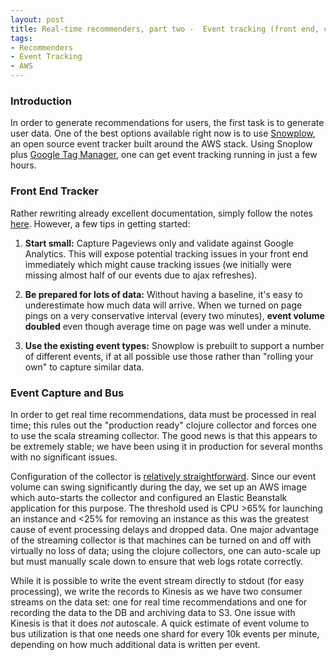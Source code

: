 ```yaml
---
layout: post
title: Real-time recommenders, part two -  Event tracking (front end, collector, and bus)
tags:
- Recommenders
- Event Tracking
- AWS
---
```


### Introduction
In order to generate recommendations for users, the first task is to generate user data. One of the best options available right now is to use [Snowplow](https://github.com/snowplow/snowplow), an open source event tracker built around the AWS stack. Using Snoplow plus [Google Tag Manager](http://www.google.com/tagmanager/), one can get event tracking running in just a few hours.


### Front End Tracker
Rather rewriting already excellent documentation, simply follow the notes [here](https://github.com/snowplow/snowplow/wiki/Integrating-javascript-tags-with-Google-Tag-Manager). However, a few tips in getting started:

1. **Start small:** Capture Pageviews only and validate against Google Analytics. This will expose potential tracking issues in your front end immediately which might cause tracking issues (we initially were missing almost half of our events due to ajax refreshes).

2. **Be prepared for lots of data:** Without having a baseline, it's easy to underestimate how much data will arrive. When we turned on page pings on a very conservative interval (every two minutes), **event volume  doubled** even though average time on page was well under a minute.

3. **Use the existing event types:** Snowplow is prebuilt to support a number of different events, if at all possible use those rather than "rolling your own" to capture similar data.


### Event Capture and Bus
In order to get real time recommendations, data must be processed in real time; this rules out the "production ready" clojure collector and forces one to use the scala streaming collector. The good news is that this appears to be extremely stable; we have been using it in production for several months with no significant issues. 

Configuration of the collector is [relatively straightforward](https://github.com/snowplow/snowplow/wiki/Setting-up-the-Scala-stream-Collector). Since our event volume can swing significantly during the day, we set up an AWS image which auto-starts the collector and configured an Elastic Beanstalk application for this purpose. The threshold used is CPU >65% for launching an instance and <25% for removing an instance as this was the greatest cause of event processing delays and dropped data. One major advantage of the streaming collector is that machines can be turned on and off with virtually no loss of data; using the clojure collectors, one can auto-scale up but must manually scale down to ensure that web logs rotate correctly.

While it is possible to write the event stream directly to stdout (for easy processing), we write the records to Kinesis as we have two consumer streams on the data set: one for real time recommendations and one for recording the data to the DB and archiving data to S3. One issue with Kinesis is that it does *not* autoscale. A quick estimate of event volume to bus utilization is that one needs one shard for every 10k events per minute, depending on how much additional data is written per event.